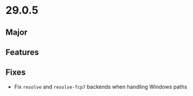 # 29.0.5

## Major

## Features

## Fixes
- Fix `resolve` and `resolve-fcp7` backends when handling Windows paths
